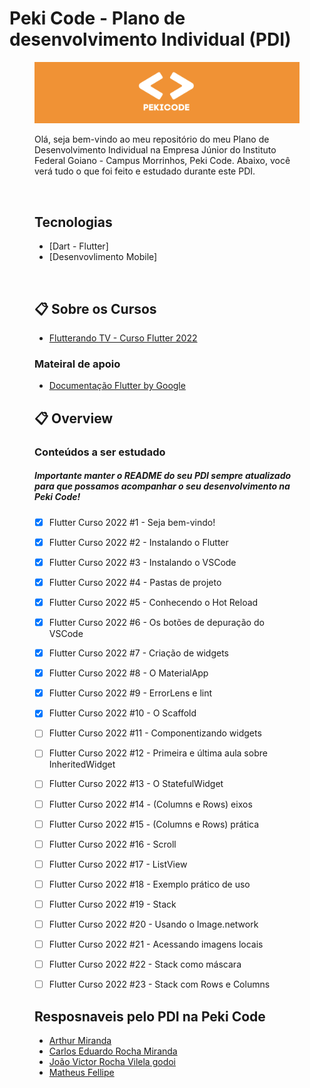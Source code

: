 # Peki Code - Plano de desenvolvimento Individual (PDI)

<figure>

  <img src="pekicode.png" alt="peki_code">

<br>

Olá, seja bem-vindo ao meu repositório do meu Plano de Desenvolvimento Individual na Empresa Júnior do Instituto Federal Goiano - Campus Morrinhos, Peki Code. Abaixo, você verá tudo o que foi feito e estudado durante este PDI.

<br>


## Tecnologias 

* [Dart - Flutter]
* [Desenvovlimento Mobile]

<br>

## :clipboard:  Sobre os Cursos 


* [Flutterando TV - Curso Flutter 2022](https://www.youtube.com/watch?v=Wdn6peqH9ZQ&list=PLlBnICoI-g-fuy5jZiCufhFip1BlBswI7)

### Mateiral de apoio

* [Documentação Flutter by Google](https://docs.flutter.dev/get-started/codelab)
  

## :clipboard: Overview

### Conteúdos a ser estudado
##### Importante manter o README do seu PDI sempre atualizado para que possamos acompanhar o seu desenvolvimento na Peki Code!

- [X] Flutter Curso 2022 #1 - Seja bem-vindo!
- [X] Flutter Curso 2022 #2 - Instalando o Flutter
- [X] Flutter Curso 2022 #3 - Instalando o VSCode
- [X] Flutter Curso 2022 #4 - Pastas de projeto
- [X] Flutter Curso 2022 #5 - Conhecendo o Hot Reload
- [X] Flutter Curso 2022 #6 - Os botões de depuração do VSCode
- [X] Flutter Curso 2022 #7 - Criação de widgets
- [X] Flutter Curso 2022 #8 - O MaterialApp
- [X] Flutter Curso 2022 #9 - ErrorLens e lint
- [X] Flutter Curso 2022 #10 - O Scaffold
- [ ] Flutter Curso 2022 #11 - Componentizando widgets
- [ ] Flutter Curso 2022 #12 - Primeira e última aula sobre InheritedWidget
- [ ] Flutter Curso 2022 #13 - O StatefulWidget
- [ ] Flutter Curso 2022 #14 - (Columns e Rows) eixos
- [ ] Flutter Curso 2022 #15 - (Columns e Rows) prática
- [ ] Flutter Curso 2022 #16 - Scroll
- [ ] Flutter Curso 2022 #17 - ListView
- [ ] Flutter Curso 2022 #18 - Exemplo prático de uso
- [ ] Flutter Curso 2022 #19 - Stack
- [ ] Flutter Curso 2022 #20 - Usando o Image.network
- [ ] Flutter Curso 2022 #21 - Acessando imagens locais
- [ ] Flutter Curso 2022 #22 - Stack como máscara
- [ ] Flutter Curso 2022 #23 - Stack com Rows e Columns


## Resposnaveis pelo PDI na Peki Code

* [Arthur Miranda](https://github.com/devarthurmiranda)
* [Carlos Eduardo Rocha Miranda](https://github.com/CarlosERM)
* [João Victor Rocha Vilela godoi](https://github.com/Joao-Victor-RVG)
* [Matheus Fellipe](https://github.com/MatheusFellipi)

